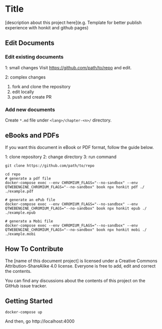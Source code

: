 # Title

\[description about this project here\](e.g. Template for better publish experience with honkit and github pages)

## Edit Documents

### Edit existing documents

1: small changes
Visit https://github.com/path/to/repo and edit.

2: complex changes

1. fork and clone the repository
2. edit locally
3. push and create PR

### Add new documents

Create `*.md` file under `<lang>/chapter-<n>/` directory.

## eBooks and PDFs

If you want this document in eBook or PDF format, follow the guide below.

1: clone repository
2: change directory
3: run command

```shell
git clone https://github.com/path/to/repo

cd repo
# generate a pdf file
docker-compose exec --env CHROMIUM_FLAGS="--no-sandbox" --env QTWEBENGINE_CHROMIUM_FLAGS="--no-sandbox" book npx honkit pdf ./ ./example.pdf

# generate an ePub file
docker-compose exec --env CHROMIUM_FLAGS="--no-sandbox" --env QTWEBENGINE_CHROMIUM_FLAGS="--no-sandbox" book npx honkit epub ./ ./example.epub

# generate a Mobi file
docker-compose exec --env CHROMIUM_FLAGS="--no-sandbox" --env QTWEBENGINE_CHROMIUM_FLAGS="--no-sandbox" book npx honkit mobi ./ ./example.mobi

```

## How To Contribute

The \[name of this document project\] is licensed under a Creative Commons Attribution-ShareAlike 4.0 license. 
Everyone is free to add, edit and correct the contents.

You can find any discussions about the contents of this project  on the GitHub issue tracker.

## Getting Started

```shell
docker-compose up
```
And then, go http://localhost:4000



